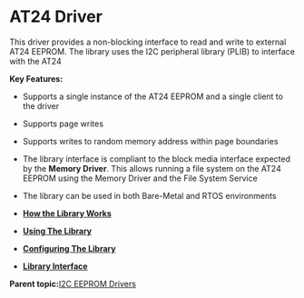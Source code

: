 # AT24 Driver

This driver provides a non-blocking interface to read and write to external AT24 EEPROM. The library uses the I2C peripheral library \(PLIB\) to interface with the AT24

**Key Features:**

-   Supports a single instance of the AT24 EEPROM and a single client to the driver

-   Supports page writes

-   Supports writes to random memory address within page boundaries

-   The library interface is compliant to the block media interface expected by the **Memory Driver**. This allows running a file system on the AT24 EEPROM using the Memory Driver and the File System Service

-   The library can be used in both Bare-Metal and RTOS environments


-   **[How the Library Works](GUID-26A4668F-DD5C-48D2-8FBA-9419B8BB9681.md)**  

-   **[Using The Library](GUID-E750E768-6A15-4F9B-9C11-ED2C8D758455.md)**  

-   **[Configuring The Library](GUID-19E37632-5F52-4834-93D4-BB61F5ED1FE5.md)**  

-   **[Library Interface](GUID-354A36E3-7E0B-4DD0-8485-DDFD792B525C.md)**  


**Parent topic:**[I2C EEPROM Drivers](GUID-84AD8BE3-4D9F-4F36-AB5F-160B9B90F177.md)

